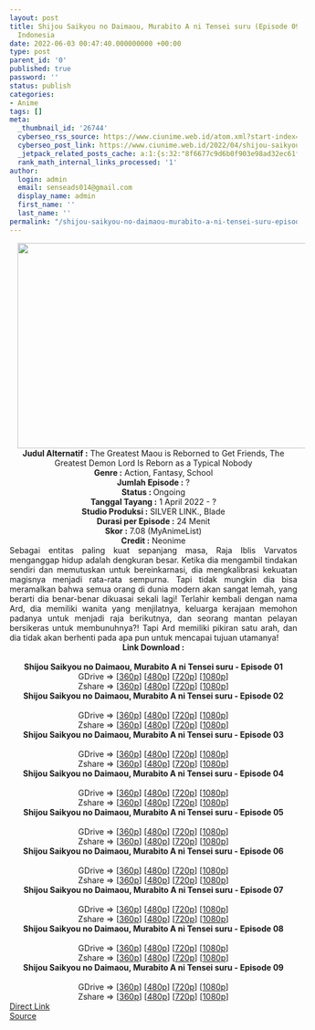 ```yaml
---
layout: post
title: Shijou Saikyou no Daimaou, Murabito A ni Tensei suru (Episode 09) Subtitle
  Indonesia
date: 2022-06-03 00:47:40.000000000 +00:00
type: post
parent_id: '0'
published: true
password: ''
status: publish
categories:
- Anime
tags: []
meta:
  _thumbnail_id: '26744'
  cyberseo_rss_source: https://www.ciunime.web.id/atom.xml?start-index=1
  cyberseo_post_link: https://www.ciunime.web.id/2022/04/shijou-saikyou-no-daimaou-murabito-ni.html
  _jetpack_related_posts_cache: a:1:{s:32:"8f6677c9d6b0f903e98ad32ec61f8deb";a:2:{s:7:"expires";i:1657511381;s:7:"payload";a:3:{i:0;a:1:{s:2:"id";i:26842;}i:1;a:1:{s:2:"id";i:26933;}i:2;a:1:{s:2:"id";i:27029;}}}}
  rank_math_internal_links_processed: '1'
author:
  login: admin
  email: senseads014@gmail.com
  display_name: admin
  first_name: ''
  last_name: ''
permalink: "/shijou-saikyou-no-daimaou-murabito-a-ni-tensei-suru-episode-09-subtitle-indonesia/"
---
```

<div class="separator" style="clear: both; text-align: center;"><a href="https://blogger.googleusercontent.com/img/b/R29vZ2xl/AVvXsEg6kiG9z_jily8LskcMt_ew4PZHskw8bS2_OO_9xlX6p47KbGbeyyH2_kG-bo2v2HIL4F8yOSTwOhr4pprFk3RBLpAzOC68W0Xh3BIkz-0YqAnHEF0k62j2nZhI1Vh4Rl-pnManb65skEGglI7v_q7FVbx0N4sj4_7Ft9abFqStTkYImaBhkQ_BKhED/s1280/Shijou%20Saikyou%20no%20Daimaou,%20Murabito%20A%20ni%20Tensei%20suru.jpeg" style="margin-left: 1em; margin-right: 1em;"><img border="0" data-original-height="720" data-original-width="1280" height="360" src="{{ site.baseurl }}/assets/2022/06/Shijou%20Saikyou%20no%20Daimaou,%20Murabito%20A%20ni%20Tensei%20suru.jpeg" width="640" /></a></div>
<div class="separator" style="clear: both; text-align: center;"></div>
<div style="text-align: center;"><b>Judul</b><b><b> Alternatif</b> :</b> The Greatest Maou is Reborned to Get Friends,&nbsp;The Greatest Demon Lord Is Reborn as a Typical Nobody</div>
<div style="text-align: center;"><b><b>Genre :</b></b> Action, Fantasy, School</div>
<div style="text-align: center;"><b>Jumlah Episode :</b> ?<br /><b>Status :&nbsp;</b>Ongoing<br /><b>Tanggal Tayang :</b> 1 April&nbsp;2022 - ?<br /><b>Studio Produksi :</b>&nbsp;SILVER LINK., Blade<br /><b>Durasi per Episode :</b> 24 Menit</div>
<div style="text-align: center;"><b>Skor :</b> 7.08 (MyAnimeList)</div>
<div style="text-align: center;"><b>Credit :</b>&nbsp;Neonime</div>
<div style="text-align: center;"></div>
<div style="text-align: justify;">Sebagai entitas paling kuat sepanjang masa, Raja Iblis Varvatos menganggap hidup adalah dengkuran besar. Ketika dia mengambil tindakan sendiri dan memutuskan untuk bereinkarnasi, dia mengkalibrasi kekuatan magisnya menjadi rata-rata sempurna. Tapi tidak mungkin dia bisa meramalkan bahwa semua orang di dunia modern akan sangat lemah, yang berarti dia benar-benar dikuasai sekali lagi! Terlahir kembali dengan nama Ard, dia memiliki wanita yang menjilatnya, keluarga kerajaan memohon padanya untuk menjadi raja berikutnya, dan seorang mantan pelayan bersikeras untuk membunuhnya?! Tapi Ard memiliki pikiran satu arah, dan dia tidak akan berhenti pada apa pun untuk mencapai tujuan utamanya!</div>
<div style="text-align: justify;"></div>
<div style="text-align: justify;"></div>
<div style="text-align: center;">
<div style="text-align: center;">
<div style="text-align: left;">
<div style="text-align: center;"><b>Link Download :</b></div>
<div style="text-align: center;"><b><br /></b></div>
<div style="text-align: center;"><span style="text-align: left;"><b>Shijou Saikyou no Daimaou, Murabito A ni Tensei suru&nbsp;</b></span><b>- Episode 01</b></div>
<div style="text-align: center;"></div>
<div style="text-align: center;">GDrive =&gt; [<a href="https://www.mp4upload.com/up06gxnva9z0" target="_blank" rel="noopener">360p</a>] [<a href="https://acefile.co/f/71989954/neonime_murabito-a-01-480p-zip" target="_blank" rel="noopener">480p</a>] [<a href="https://acefile.co/f/71990084/neonime_murabito-a-01-720p-zip" target="_blank" rel="noopener">720p</a>] [<a href="https://acefile.co/f/71990459/neonime_murabito-a-01-1080p-zip" target="_blank" rel="noopener">1080p</a>]</div>
<div style="text-align: center;">Zshare =&gt; [<a href="https://www102.zippyshare.com/v/1lUlbtMi/file.html" target="_blank" rel="noopener">360p</a>] [<a href="https://www56.zippyshare.com/v/QLeF3FUo/file.html" target="_blank" rel="noopener">480p</a>] [<a href="https://www47.zippyshare.com/v/VB087IXi/file.html" target="_blank" rel="noopener">720p</a>] [<a href="https://www78.zippyshare.com/v/wafQoU6E/file.html" target="_blank" rel="noopener">1080p</a>]</div>
<div style="text-align: center;"></div>
<div style="text-align: center;">
<div><span style="text-align: left;"><b>Shijou Saikyou no Daimaou, Murabito A ni Tensei suru&nbsp;</b></span><b>- Episode 02</b></div>
<div><b><br /></b></div>
<div>GDrive =&gt; [<a href="http://www.solidfiles.com/v/KnKDWZXgQwejr" target="_blank" rel="noopener">360p</a>] [<a href="https://acefile.co/f/72550544/neonime_murabito-a-02-480p-zip" target="_blank" rel="noopener">480p</a>] [<a href="https://acefile.co/f/72550861/neonime_murabito-a-02-720p-zip" target="_blank" rel="noopener">720p</a>] [<a href="https://acefile.co/f/72551697/neonime_murabito-a-02-1080p-zip" target="_blank" rel="noopener">1080p</a>]</div>
<div>Zshare =&gt; [<a href="https://www76.zippyshare.com/v/rYwG936W/file.html" target="_blank" rel="noopener">360p</a>] [<a href="https://www84.zippyshare.com/v/nWxNypKL/file.html" target="_blank" rel="noopener">480p</a>] [<a href="https://www99.zippyshare.com/v/QXbo82Gh/file.html" target="_blank" rel="noopener">720p</a>] [<a href="https://www94.zippyshare.com/v/xBzrQdSg/file.html" target="_blank" rel="noopener">1080p</a>]</div>
<div></div>
<div>
<div><span style="text-align: left;"><b>Shijou Saikyou no Daimaou, Murabito A ni Tensei suru&nbsp;</b></span><b>- Episode 03</b></div>
<div><b><br /></b></div>
<div>GDrive =&gt; [<a href="https://www.mp4upload.com/oop8rdwnh7wl" target="_blank" rel="noopener">360p</a>] [<a href="https://acefile.co/f/73080224/neonime_murabito-a-03-480p-zip" target="_blank" rel="noopener">480p</a>] [<a href="https://acefile.co/f/73080403/neonime_murabito-a-03-720p-zip" target="_blank" rel="noopener">720p</a>] [<a href="https://acefile.co/f/73080983/neonime_murabito-a-03-1080p-zip" target="_blank" rel="noopener">1080p</a>]</div>
<div>Zshare =&gt; [<a href="https://www13.zippyshare.com/v/qs7bqSA1/file.html" target="_blank" rel="noopener">360p</a>] [<a href="https://www57.zippyshare.com/v/ZeaZf2Ul/file.html" target="_blank" rel="noopener">480p</a>] [<a href="https://www94.zippyshare.com/v/nKOqiwqT/file.html" target="_blank" rel="noopener">720p</a>] [<a href="https://www87.zippyshare.com/v/nsyyRJky/file.html" target="_blank" rel="noopener">1080p</a>]</div>
</div>
<div></div>
<div>
<div><span style="text-align: left;"><b>Shijou Saikyou no Daimaou, Murabito A ni Tensei suru&nbsp;</b></span><b>- Episode 04</b></div>
<div><b><br /></b></div>
<div>GDrive =&gt; [<a href="http://www.solidfiles.com/v/YL6pnkRrzkmwD" target="_blank" rel="noopener">360p</a>] [<a href="https://acefile.co/f/73628028/neonime_murabito-a-04-480p-zip" target="_blank" rel="noopener">480p</a>] [<a href="https://acefile.co/f/73628354/neonime_murabito-a-04-720p-zip" target="_blank" rel="noopener">720p</a>] [<a href="https://acefile.co/f/73628745/neonime_murabito-a-04-1080p-zip" target="_blank" rel="noopener">1080p</a>]</div>
<div>Zshare =&gt; [<a href="https://www32.zippyshare.com/v/GMqWqOa6/file.html" target="_blank" rel="noopener">360p</a>] [<a href="https://www13.zippyshare.com/v/9nnAJkyR/file.html" target="_blank" rel="noopener">480p</a>] [<a href="https://www67.zippyshare.com/v/XQLkmCAu/file.html" target="_blank" rel="noopener">720p</a>] [<a href="https://www17.zippyshare.com/v/BRVxtwWD/file.html" target="_blank" rel="noopener">1080p</a>]</div>
</div>
<div></div>
<div>
<div><span style="text-align: left;"><b>Shijou Saikyou no Daimaou, Murabito A ni Tensei suru&nbsp;</b></span><b>- Episode 05</b></div>
<div><b><br /></b></div>
<div>GDrive =&gt; [<a href="http://www.solidfiles.com/v/MWvWQGBY7yrK6" target="_blank" rel="noopener">360p</a>] [<a href="https://acefile.co/f/74077820/neonime_murabito-a-05-480p-zip" target="_blank" rel="noopener">480p</a>] [<a href="https://acefile.co/f/74077823/neonime_murabito-a-05-720p-zip" target="_blank" rel="noopener">720p</a>] [<a href="https://acefile.co/f/74077872/neonime_murabito-a-05-1080p-zip" target="_blank" rel="noopener">1080p</a>]</div>
<div>Zshare =&gt; [<a href="https://www112.zippyshare.com/v/zhzVVpUB/file.html" target="_blank" rel="noopener">360p</a>] [<a href="https://www40.zippyshare.com/v/uLQUqztv/file.html" target="_blank" rel="noopener">480p</a>] [<a href="https://www24.zippyshare.com/v/7DZxUJ9L/file.html" target="_blank" rel="noopener">720p</a>] [<a href="https://www87.zippyshare.com/v/7sOR85JF/file.html" target="_blank" rel="noopener">1080p</a>]</div>
</div>
<div></div>
<div>
<div><span style="text-align: left;"><b>Shijou Saikyou no Daimaou, Murabito A ni Tensei suru&nbsp;</b></span><b>- Episode 06</b></div>
<div><b><br /></b></div>
<div>GDrive =&gt; [<a href="http://www.solidfiles.com/v/jQDvA8nNmzWXB" target="_blank" rel="noopener">360p</a>] [<a href="https://acefile.co/f/74607471/neonime_murabito-a-06-480p-zip" target="_blank" rel="noopener">480p</a>] [<a href="https://acefile.co/f/74607578/neonime_murabito-a-06-720p-zip" target="_blank" rel="noopener">720p</a>] [<a href="https://acefile.co/f/74607735/neonime_murabito-a-06-1080p-zip" target="_blank" rel="noopener">1080p</a>]</div>
<div>Zshare =&gt; [<a href="https://www61.zippyshare.com/v/NAd4KgYh/file.html" target="_blank" rel="noopener">360p</a>] [<a href="https://www84.zippyshare.com/v/wIfjuZ6l/file.html" target="_blank" rel="noopener">480p</a>] [<a href="https://www74.zippyshare.com/v/Lay23a9e/file.html" target="_blank" rel="noopener">720p</a>] [<a href="https://www58.zippyshare.com/v/05TjrCgU/file.html" target="_blank" rel="noopener">1080p</a>]</div>
</div>
<div></div>
<div>
<div><span style="text-align: left;"><b>Shijou Saikyou no Daimaou, Murabito A ni Tensei suru&nbsp;</b></span><b>- Episode 07</b></div>
<div><b><br /></b></div>
<div>GDrive =&gt; [<a href="http://www.solidfiles.com/v/wW5qRLQ7QGK43" target="_blank" rel="noopener">360p</a>] [<a href="https://acefile.co/f/75099519/neonime_murabito-a-07-480p-zip" target="_blank" rel="noopener">480p</a>] [<a href="https://acefile.co/f/75099647/neonime_murabito-a-07-720p-zip" target="_blank" rel="noopener">720p</a>] [<a href="https://acefile.co/f/75099790/neonime_murabito-a-07-1080p-zip" target="_blank" rel="noopener">1080p</a>]</div>
<div>Zshare =&gt; [<a href="https://www117.zippyshare.com/v/4rsp3dmW/file.html" target="_blank" rel="noopener">360p</a>] [<a href="https://www24.zippyshare.com/v/kVuNaib9/file.html" target="_blank" rel="noopener">480p</a>] [<a href="https://www89.zippyshare.com/v/DpL3C1uj/file.html" target="_blank" rel="noopener">720p</a>] [<a href="https://www56.zippyshare.com/v/WSabWiIp/file.html" target="_blank" rel="noopener">1080p</a>]</div>
</div>
<div></div>
<div>
<div><span style="text-align: left;"><b>Shijou Saikyou no Daimaou, Murabito A ni Tensei suru&nbsp;</b></span><b>- Episode 08</b></div>
<div><b><br /></b></div>
<div>GDrive =&gt; [<a href="https://www.mp4upload.com/23d5sb48fjgq" target="_blank" rel="noopener">360p</a>] [<a href="https://acefile.co/f/75578108/neonime_murabito-a-08-480p-zip" target="_blank" rel="noopener">480p</a>] [<a href="https://acefile.co/f/75578203/neonime_murabito-a-08-720p-zip" target="_blank" rel="noopener">720p</a>] [<a href="https://acefile.co/f/75578472/neonime_murabito-a-08-1080p-zip" target="_blank" rel="noopener">1080p</a>]</div>
<div>Zshare =&gt; [<a href="https://www40.zippyshare.com/v/MrBgi4mY/file.html" target="_blank" rel="noopener">360p</a>] [<a href="https://www109.zippyshare.com/v/mGeU6MXH/file.html" target="_blank" rel="noopener">480p</a>] [<a href="https://www12.zippyshare.com/v/AbBVDsBJ/file.html" target="_blank" rel="noopener">720p</a>] [<a href="https://www33.zippyshare.com/v/zcfm3JSo/file.html" target="_blank" rel="noopener">1080p</a>]</div>
</div>
<div></div>
<div>
<div><span style="text-align: left;"><b>Shijou Saikyou no Daimaou, Murabito A ni Tensei suru&nbsp;</b></span><b>- Episode 09</b></div>
<div><b><br /></b></div>
<div>GDrive =&gt; [<a href="http://www.solidfiles.com/v/jY5gpwM5ALmx2" target="_blank" rel="noopener">360p</a>] [<a href="https://acefile.co/f/76092299/neonime_murabito-a-09-480p-zip" target="_blank" rel="noopener">480p</a>] [<a href="https://acefile.co/f/76092463/neonime_murabito-a-09-720p-zip" target="_blank" rel="noopener">720p</a>] [<a href="https://acefile.co/f/76092821/neonime_murabito-a-09-1080p-zip" target="_blank" rel="noopener">1080p</a>]</div>
<div>Zshare =&gt; [<a href="https://www23.zippyshare.com/v/Mi5M3s2m/file.html" target="_blank" rel="noopener">360p</a>] [<a href="https://www96.zippyshare.com/v/CkpEh9yn/file.html" target="_blank" rel="noopener">480p</a>] [<a href="https://www67.zippyshare.com/v/SKLRTJCE/file.html" target="_blank" rel="noopener">720p</a>] [<a href="https://www6.zippyshare.com/v/V95apdpr/file.html" target="_blank" rel="noopener">1080p</a>]</div>
</div>
</div>
</div>
</div>
</div>
<link rel="stylesheet" href="https://cdnjs.cloudflare.com/ajax/libs/font-awesome/4.7.0/css/font-awesome.min.css" />
<div class="divbtn"> <a href="https://handymansurrender.com/fihup8buzv?key=94550f7ce39444073321dde3b8782f97" class="btn"><i class="fa fa-download"></i> Direct Link</a> <br /><a href="https://www.ciunime.web.id/2022/04/shijou-saikyou-no-daimaou-murabito-ni.html">Source</a> </div>
